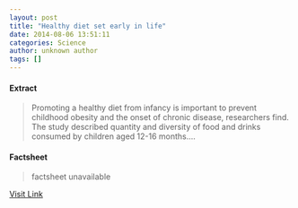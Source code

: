 ```yaml
---
layout: post
title: "Healthy diet set early in life"
date: 2014-08-06 13:51:11
categories: Science
author: unknown author
tags: []
---
```



#### Extract
>Promoting a healthy diet from infancy is important to prevent childhood obesity and the onset of chronic disease, researchers find. The study described quantity and diversity of food and drinks consumed by children aged 12-16 months....

#### Factsheet
>factsheet unavailable

[Visit Link](http://feeds.sciencedaily.com/~r/sciencedaily/~3/I3w8-qseuHg/140806095111.htm)


